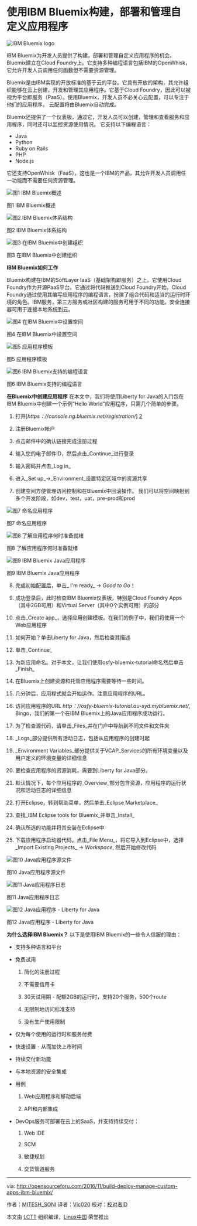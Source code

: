 使用IBM Bluemix构建，部署和管理自定义应用程序
============================================================


 ![IBM Bluemix logo](http://i1.wp.com/opensourceforu.com/wp-content/uploads/2016/10/IBM-Blue-mix-logo.jpg?resize=300%2C266) 

IBM Bluemix为开发人员提供了构建，部署和管理自定义应用程序的机会。Bluemix建立在Cloud Foundry上。它支持多种编程语言包括IBM的OpenWhisk，它允许开发人员调用任何函数但不需要资源管理。

Bluemix是由IBM实现的开放标准的基于云的平台。它具有开放的架构，其允许组织能够在云上创建，开发和管理其应用程序。它基于Cloud Foundry，因此可以被视为平台即服务（PaaS）。使用Bluemix，开发人员不必关心云配置，可以专注于他们的应用程序。 云配置将由Bluemix自动完成。

Bluemix还提供了一个仪表板，通过它，开发人员可以创建，管理和查看服务和应用程序，同时还可以监控资源使用情况。
它支持以下编程语言：

*   Java
*   Python
*   Ruby on Rails
*   PHP
*   Node.js

它还支持OpenWhisk（FaaS），这也是一个IBM的产品，其允许开发人员调用任一功能而不需要任何资源管理。

![图1 IBM Bluemix概述](http://i1.wp.com/opensourceforu.com/wp-content/uploads/2016/10/Figure-1-An-Overview-of-IBM-Bluemix.jpg?resize=296%2C307) 

图1 IBM Bluemix概述

![图2 IBM Bluemix体系结构](http://i0.wp.com/opensourceforu.com/wp-content/uploads/2016/10/Figure-2-The-IBM-Bluemix-architecture.jpg?resize=350%2C239)

图2 IBM Bluemix体系结构

![图3 在IBM Bluemix中创建组织](http://i0.wp.com/opensourceforu.com/wp-content/uploads/2016/10/Figure-3-Creating-an-organisation-in-IBM-Bluemix.jpg?resize=350%2C280) 

图3 在IBM Bluemix中创建组织

**IBM Bluemix如何工作**

Bluemix构建在IBM的SoftLayer IaaS（基础架构即服务）之上。它使用Cloud Foundry作为开源PaaS平台。它通过将代码推送到Cloud Foundry开始，Cloud Foundry通过使用其编写应用程序的编程语言，扮演了组合代码和适当的运行时环境的角色。IBM服务，第三方服务或社区构建的服务可用于不同的功能。安全连接器可用于连接本地系统到云。

![图4 在IBM Bluemix中设置空间](http://i1.wp.com/opensourceforu.com/wp-content/uploads/2016/10/Figure-4-Setting-up-Space-in-IBM-Bluemix.jpg?resize=350%2C267) 

图4 在IBM Bluemix中设置空间

![图5 应用程序模板](http://i2.wp.com/opensourceforu.com/wp-content/uploads/2016/10/Figure-5-The-app-template.jpg?resize=350%2C135) 

图5 应用程序模板

![图6 IBM Bluemix支持的编程语言](http://i1.wp.com/opensourceforu.com/wp-content/uploads/2016/10/Figure-6-IBM-Bluemix-supported-programming-languages.jpg?resize=350%2C173) 

图6 IBM Bluemix支持的编程语言

**在Bluemix中创建应用程序**
在本文中，我们将使用Liberty for Java的入门包在IBM Bluemix中创建一个示例“Hello World”应用程序，只需几个简单的步骤。

1. 打开[_https：//console.ng.bluemix.net/registration/_] [2]

2. 注册Bluemix帐户

3. 点击邮件中的确认链接完成注册过程

4. 输入您的电子邮件ID，然后点击_Continue_进行登录

5. 输入密码并点击_Log in_

6. 进入_Set up_->_Environment_设置特定区域中的资源共享

7. 创建空间方便管理访问控制和在Bluemix中回滚操作。 我们可以将空间映射到多个开发阶段，如dev，test，uat，pre-prod和prod

![图7 命名应用程序](http://i1.wp.com/opensourceforu.com/wp-content/uploads/2016/10/Figure-7-Naming-the-app.jpg?resize=350%2C133) 

图7 命名应用程序

![图8 了解应用程序何时准备就绪](http://i1.wp.com/opensourceforu.com/wp-content/uploads/2016/10/Figure-8-Knowing-when-the-app-is-ready.jpg?resize=350%2C170) 

图8 了解应用程序何时准备就绪

![图9 IBM Bluemix Java应用程序](http://i1.wp.com/opensourceforu.com/wp-content/uploads/2016/10/Figure-9-The-IBM-Bluemix-Java-App.jpg?resize=350%2C151) 

图9 IBM Bluemix Java应用程序

8. 完成初始配置后，单击_ I'm ready_ -> _Good to Go_！

9. 成功登录后，此时检查IBM Bluemix仪表板，特别是Cloud Foundry Apps（其中2GB可用）和Virtual Server（其中0个实例可用）的部分

10. 点击_Create app_，选择应用创建模板。在我们的例子中，我们将使用一个Web应用程序

11. 如何开始？单击Liberty for Java，然后检查其描述

12. 单击_Continue_

13. 为新应用命名。对于本文，让我们使用osfy-bluemix-tutorial命名然后单击_Finish_

14. 在Bluemix上创建资源和托管应用程序需要等待一些时间。

15. 几分钟后，应用程式就会开始运作。注意应用程序的URL。

16. 访问应用程序的URL _http：//osfy-bluemix-tutorial.au-syd.mybluemix.net/_, Bingo，我们的第一个在IBM Bluemix上的Java应用程序成功运行。

17. 为了检查源代码，请单击_Files_并在门户中导航到不同文件和文件夹

18. _Logs_部分提供所有活动日志，包括从应用程序的创建时起

19.  _Environment Variables_部分提供关于VCAP_Services的所有环境变量以及用户定义的环境变量的详细信息

20. 要检查应用程序的资源消耗，需要到Liberty for Java部分。

21. 默认情况下，每个应用程序的_Overview_部分包含资源，应用程序的运行状况和活动日志的详细信息

22. 打开Eclipse，转到帮助菜单，然后单击_Eclipse Marketplace_

23. 查找_IBM Eclipse tools for Bluemix_并单击_Install_

24. 确认所选的功能并将其安装在Eclipse中

25. 下载应用程序启动器代码。点击_File Menu_，将它导入到Eclipse中，选择_Import Existing Projects_ -> _Workspace_, 然后开始修改代码

![图10 Java应用程序源文件](http://i1.wp.com/opensourceforu.com/wp-content/uploads/2016/10/Figure-10-The-Java-app-source-files.jpg?resize=350%2C173) 

图10 Java应用程序源文件

![图11 Java应用程序日志](http://i1.wp.com/opensourceforu.com/wp-content/uploads/2016/10/Figure-11-The-Java-app-logs.jpg?resize=350%2C133) 

图11 Java应用程序日志

![图12 Java应用程序 - Liberty for Java](http://i0.wp.com/opensourceforu.com/wp-content/uploads/2016/10/Figure-12-Java-app-Liberty-for-Java.jpg?resize=350%2C169) 

图12 Java应用程序 - Liberty for Java

**为什么选择IBM Bluemix？**
以下是使用IBM Bluemix的一些令人信服的理由：

*   支持多种语言和平台
*   免费试用

    1. 简化的注册过程
    
    2. 不需要信用卡
    
    3. 30天试用期 - 配额2GB的运行时，支持20个服务，500个route
    
    4. 无限制地访问标准支持
    
    5. 没有生产使用限制
    
*   仅为每个使用的运行时和服务付费
*   快速设置 - 从而加快上市时间
*   持续交付新功能
*   与本地资源的安全集成
*   用例

    1. Web应用程序和移动后端
    
    2. API和内部集成
    
*   DevOps服务可部署在云上的SaaS，并支持持续交付：

    1. Web IDE
    
    2. SCM
    
    3. 敏捷规划
    
    4. 交货管道服务

--------------------------------------------------------------------------------

via: http://opensourceforu.com/2016/11/build-deploy-manage-custom-apps-ibm-bluemix/

作者：[MITESH_SONI][a]
译者：[Vic020](http//www.vicyu.net)
校对：[校对者ID](https://github.com/校对者ID)

本文由 [LCTT](https://github.com/LCTT/TranslateProject) 组织编译，[Linux中国](https://linux.cn/) 荣誉推出

[a]:http://opensourceforu.com/author/mitesh_soni/
[1]:http://opensourceforu.com/wp-content/uploads/2016/10/Figure-7-Naming-the-app.jpg
[2]:https://console.ng.bluemix.net/registration/
